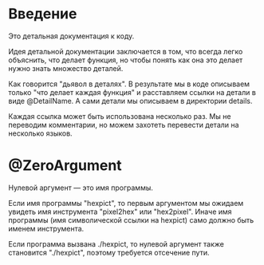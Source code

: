 # Введение
Это детальная документация к коду.

Идея детальной документации заключается в том, что всегда
легко объяснить, что делает функция, но чтобы понять как
она это делает нужно знать множество деталей.

Как говорится "дьявол в деталях". В результате мы в коде
описываем только "что делает каждая функция" и расставляем
ссылки на детали в виде @DetailName. А сами детали мы
описываем в директории details.

Каждая ссылка может быть использована несколько раз.
Мы не переводим комментарии, но можем захотеть перевести
детали на несколько языков.

# @ZeroArgument
Нулевой аргумент &mdash; это имя программы.

Если имя программы "hexpict", то первым аргументом
мы ожидаем увидеть имя инструмента "pixel2hex"
или "hex2pixel". Иначе имя программы
(имя символической ссылки на hexpict) само должно
быть именем инструмента.

Если программа вызвана ./hexpict, то нулевой
аргумент также становится "./hexpict", поэтому
требуется отсечение пути.

